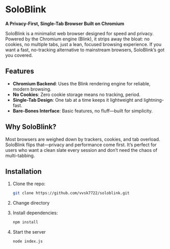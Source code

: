 # SoloBlink  
**A Privacy-First, Single-Tab Browser Built on Chromium**

SoloBlink is a minimalist web browser designed for speed and privacy. Powered by the Chromium engine (Blink), it strips away the bloat: no cookies, no multiple tabs, just a lean, focused browsing experience. If you want a fast, no-tracking alternative to mainstream browsers, SoloBlink’s got you covered.

## Features  
- **Chromium Backend**: Uses the Blink rendering engine for reliable, modern browsing.  
- **No Cookies**: Zero cookie storage means no tracking, period.  
- **Single-Tab Design**: One tab at a time keeps it lightweight and lightning-fast.  
- **Bare-Bones Interface**: Basic features, no fluff—built for simplicity.  

## Why SoloBlink?  
Most browsers are weighed down by trackers, cookies, and tab overload. SoloBlink flips that—privacy and performance come first. It’s perfect for users who want a clean slate every session and don’t need the chaos of multi-tabbing.

## Installation  
1. Clone the repo:  
   ```bash
   git clone https://github.com/vvsk7722/soloblink.git

2. Change directory 

3. Install dependencies:
   ```bash
   npm install

4. Start the server
   ```bash
   node index.js